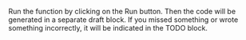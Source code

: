 Run the function by clicking on the Run button. 
Then the code will be generated in a separate draft block. 
If you missed something or wrote something incorrectly, it will be indicated in the TODO block.

[//]: # (TODO: add a gif)